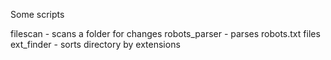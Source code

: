 Some scripts

filescan - scans a folder for changes
robots_parser - parses robots.txt files
ext_finder - sorts directory by extensions

